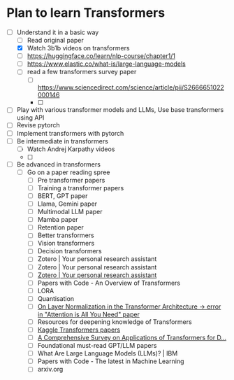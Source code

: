 # Plan to learn Transformers

- [ ] Understand it in a basic way
    -  [ ] Read original paper
    -  [x] Watch 3b1b videos on transformers
    -  [ ] https://huggingface.co/learn/nlp-course/chapter1/1
    -  [ ] https://www.elastic.co/what-is/large-language-models
    -  [ ] read a few transformers survey paper
        - [ ] https://www.sciencedirect.com/science/article/pii/S2666651022000146
        - [ ] 
- [ ] Play with various transformer models and LLMs, Use base transformers using API
- [ ] Revise pytorch
- [ ] Implement transformers with pytorch
- [ ] Be intermediate in transformers
    - [ ] Watch Andrej Karpathy videos
    - [ ] 
- [ ] Be advanced in transformers
    - [ ] Go on a paper reading spree
        - [ ] Pre transformer papers  
        - [ ] Training a transformer papers  
        - [ ] BERT, GPT paper  
        - [ ] Llama, Gemini paper  
        - [ ] Multimodal LLM paper  
        - [ ] Mamba paper  
        - [ ] Retention paper  
        - [ ] Better transformers  
        - [ ] Vision transformers  
        - [ ] Decision transformers  
        - [ ] Zotero | Your personal research assistant  
        - [ ] Zotero | Your personal research assistant  
        - [ ] [Zotero | Your personal research assistant](https://www.zotero.org/groups/2420932/tai_safety_bibliography/search/large%20language%20mode/titleCreatorYear/items/XF2554Q3/item-list)  
        - [ ] Papers with Code - An Overview of Transformers  
        - [ ] LORA  
        - [ ] Quantisation  
        - [ ] [On Layer Normalization in the Transformer Architecture → error in "Attention is All You Need" paper](https://arxiv.org)  
        - [ ] Resources for deepening knowledge of Transformers  
        - [ ] [Kaggle Transformers papers](https://www.kaggle.com)  
        - [ ] [A Comprehensive Survey on Applications of Transformers for D...](https://www.sciencedirect.com/science/article/abs/pii/S09574174230316888)  
        - [ ] Foundational must-read GPT/LLM papers  
        - [ ] What Are Large Language Models (LLMs)? | IBM  
        - [ ] Papers with Code - The latest in Machine Learning  
        - [ ] arxiv.org